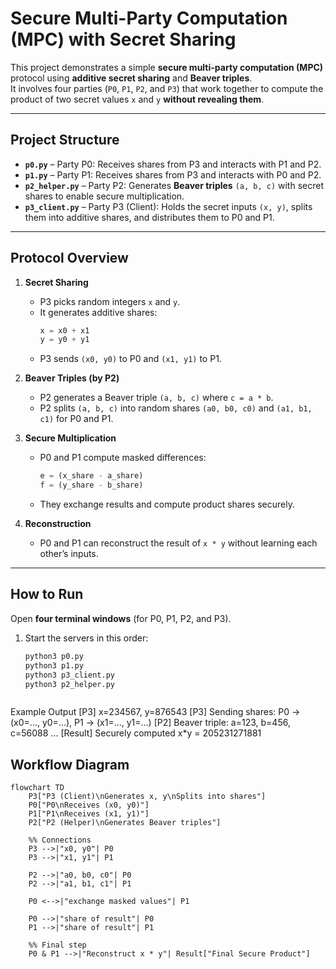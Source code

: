 # Secure Multi-Party Computation (MPC) with Secret Sharing

This project demonstrates a simple **secure multi-party computation (MPC)** protocol using **additive secret sharing** and **Beaver triples**.  
It involves four parties (`P0`, `P1`, `P2`, and `P3`) that work together to compute the product of two secret values `x` and `y` **without revealing them**.

---

## Project Structure

- **`p0.py`** – Party P0: Receives shares from P3 and interacts with P1 and P2.  
- **`p1.py`** – Party P1: Receives shares from P3 and interacts with P0 and P2.  
- **`p2_helper.py`** – Party P2: Generates **Beaver triples** `(a, b, c)` with secret shares to enable secure multiplication.  
- **`p3_client.py`** – Party P3 (Client): Holds the secret inputs `(x, y)`, splits them into additive shares, and distributes them to P0 and P1.  

---

## Protocol Overview

1. **Secret Sharing**
   - P3 picks random integers `x` and `y`.
   - It generates additive shares:
     ```python
     x = x0 + x1
     y = y0 + y1
     ```
   - P3 sends `(x0, y0)` to P0 and `(x1, y1)` to P1.

2. **Beaver Triples (by P2)**
   - P2 generates a Beaver triple `(a, b, c)` where `c = a * b`.
   - P2 splits `(a, b, c)` into random shares `(a0, b0, c0)` and `(a1, b1, c1)` for P0 and P1.

3. **Secure Multiplication**
   - P0 and P1 compute masked differences:
     ```python
     e = (x_share - a_share)
     f = (y_share - b_share)
     ```
   - They exchange results and compute product shares securely.

4. **Reconstruction**
   - P0 and P1 can reconstruct the result of `x * y` without learning each other’s inputs.

---

## How to Run

Open **four terminal windows** (for P0, P1, P2, and P3).

1. Start the servers in this order:

   ```bash
   python3 p0.py
   python3 p1.py
   python3 p3_client.py
   python3 p2_helper.py
   


Example Output
[P3] x=234567, y=876543
[P3] Sending shares: P0 -> (x0=..., y0=...), P1 -> (x1=..., y1=...)
[P2] Beaver triple: a=123, b=456, c=56088
...
[Result] Securely computed x*y = 205231271881


## Workflow Diagram

```mermaid
flowchart TD
    P3["P3 (Client)\nGenerates x, y\nSplits into shares"] 
    P0["P0\nReceives (x0, y0)"] 
    P1["P1\nReceives (x1, y1)"] 
    P2["P2 (Helper)\nGenerates Beaver triples"]

    %% Connections
    P3 -->|"x0, y0"| P0
    P3 -->|"x1, y1"| P1

    P2 -->|"a0, b0, c0"| P0
    P2 -->|"a1, b1, c1"| P1

    P0 <-->|"exchange masked values"| P1

    P0 -->|"share of result"| P0
    P1 -->|"share of result"| P1

    %% Final step
    P0 & P1 -->|"Reconstruct x * y"| Result["Final Secure Product"]
